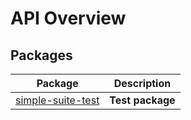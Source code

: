 # API Overview

## Packages

| Package | Description |
| --- | --- |
| [simple-suite-test](./simple-suite-test) | <b>Test package</b> |
